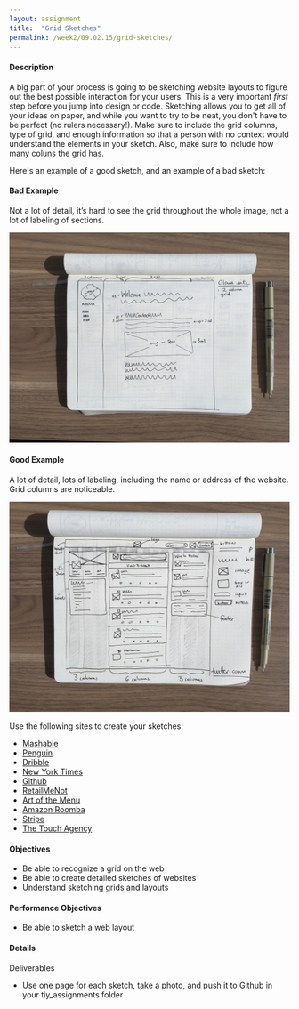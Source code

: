 ```yaml
---
layout: assignment
title:  "Grid Sketches"
permalink: /week2/09.02.15/grid-sketches/
---
```

#### Description
A big part of your process is going to be sketching website layouts to figure out the best possible interaction for your users.  This is a very important _first_ step before you jump into design or code.  Sketching allows you to get all of your ideas on paper, and while you want to try to be neat, you don't have to be perfect (no rulers necessary!).  Make sure to include the grid columns, type of grid, and enough information so that a person with no context would understand the elements in your sketch. Also, make sure to include how many coluns the grid has.

Here's an example of a good sketch, and an example of a bad sketch:

#### Bad Example
Not a lot of detail, it’s hard to see the grid throughout the whole image, not a lot of labeling of sections. 

![Bad Example of a Sketch](/images/bad_example.jpg)

#### Good Example
A lot of detail, lots of labeling, including the name or address of the website. Grid columns are noticeable.  

![Good Example of a Sketch](/images/good_example.jpg)

Use the following sites to create your sketches:
- [Mashable](http://mashable.com/)
- [Penguin](http://www.penguin.com/)
- [Dribble](https://dribbble.com/designers)
- [New York Times](http://www.nytimes.com/)
- [Github](https://github.com/abbylarner)
- [RetailMeNot](http://www.retailmenot.com/)
- [Art of the Menu](http://www.underconsideration.com/artofthemenu/)
- [Amazon Roomba](http://www.amazon.com/gp/product/B005GK3IVW/ref=ox_sc_act_title_1?ie=UTF8&psc=1&smid=ATVPDKIKX0DER)
- [Stripe](https://stripe.com/docs)
- [The Touch Agency](http://www.thetouchagency.co.uk/)

#### Objectives
- Be able to recognize a grid on the web
- Be able to create detailed sketches of websites
- Understand sketching grids and layouts

#### Performance Objectives
- Be able to sketch a web layout

#### Details
Deliverables

- Use one page for each sketch, take a photo, and push it to Github in your tiy_assignments folder
